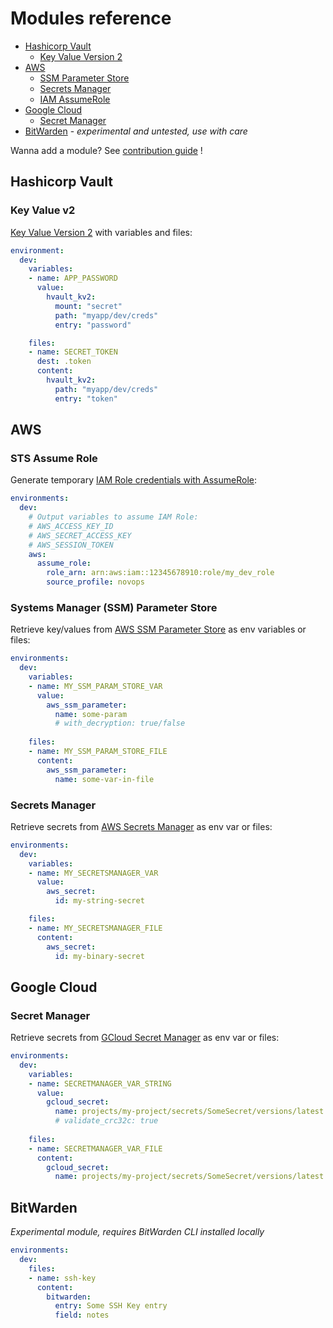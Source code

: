# Modules reference

- [Hashicorp Vault](#hashicorp-vault)
  - [Key Value Version 2](#key-value-v2)
- [AWS](#aws)
  - [SSM Parameter Store](#systems-manager-ssm-parameter-store)
  - [Secrets Manager](#secrets-manager)
  - [IAM AssumeRole](#sts-assume-role)
- [Google Cloud](#google-cloud)
  - [Secret Manager](#secret-manager)
- [BitWarden](#bitwarden) - _experimental and untested, use with care_

Wanna add a module? See [contribution guide](../CONTRIBUTING.md) !

## Hashicorp Vault

### Key Value v2

[Key Value Version 2](https://www.vaultproject.io/docs/secrets/kv/kv-v2) with variables and files:

```yaml
environment:
  dev:
    variables:
    - name: APP_PASSWORD
      value:
        hvault_kv2:
          mount: "secret"
          path: "myapp/dev/creds"
          entry: "password"

    files:
    - name: SECRET_TOKEN
      dest: .token
      content:
        hvault_kv2:
          path: "myapp/dev/creds"
          entry: "token"
```

## AWS


### STS Assume Role

Generate temporary [IAM Role credentials with AssumeRole](https://docs.aws.amazon.com/STS/latest/APIReference/API_AssumeRole.html):

```yaml
environments:
  dev:
    # Output variables to assume IAM Role:
    # AWS_ACCESS_KEY_ID
    # AWS_SECRET_ACCESS_KEY
    # AWS_SESSION_TOKEN
    aws:
      assume_role:
        role_arn: arn:aws:iam::12345678910:role/my_dev_role
        source_profile: novops
```

### Systems Manager (SSM) Parameter Store

Retrieve key/values from [AWS SSM Parameter Store](https://docs.aws.amazon.com/systems-manager/latest/userguide/systems-manager-parameter-store.html) as env variables or files:

```yaml
environments:
  dev:
    variables:
    - name: MY_SSM_PARAM_STORE_VAR
      value:
        aws_ssm_parameter:
          name: some-param
          # with_decryption: true/false
    
    files:
    - name: MY_SSM_PARAM_STORE_FILE
      content:
        aws_ssm_parameter:
          name: some-var-in-file
```

### Secrets Manager

Retrieve secrets from [AWS Secrets Manager](https://aws.amazon.com/secrets-manager/) as env var or files:

```yaml
environments:
  dev:
    variables:
    - name: MY_SECRETSMANAGER_VAR
      value:
        aws_secret:
          id: my-string-secret

    files:
    - name: MY_SECRETSMANAGER_FILE
      content:
        aws_secret:
          id: my-binary-secret
```

## Google Cloud

### Secret Manager

Retrieve secrets from [GCloud Secret Manager](https://cloud.google.com/secret-manager/docs) as env var or files:

```yaml
environments:
  dev:
    variables:
    - name: SECRETMANAGER_VAR_STRING
      value:
        gcloud_secret:
          name: projects/my-project/secrets/SomeSecret/versions/latest
          # validate_crc32c: true
  
    files:
    - name: SECRETMANAGER_VAR_FILE
      content:
        gcloud_secret:
          name: projects/my-project/secrets/SomeSecret/versions/latest
```

## BitWarden

_Experimental module, requires BitWarden CLI installed locally_

```yaml
environments:
  dev:
    files: 
    - name: ssh-key
      content:
        bitwarden:
          entry: Some SSH Key entry
          field: notes
```